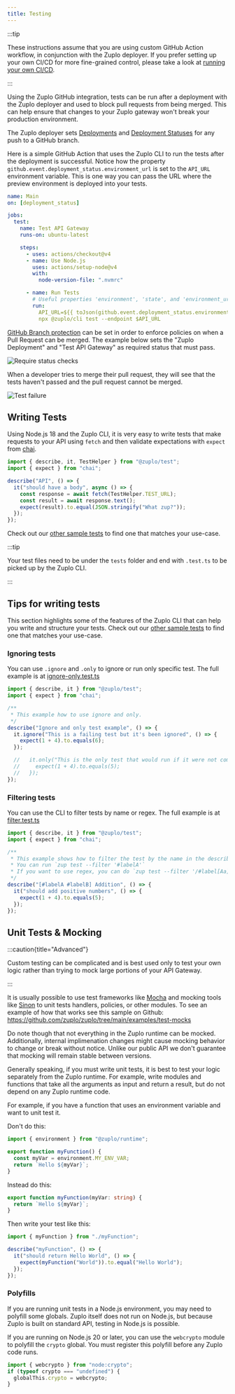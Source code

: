 ```yaml
---
title: Testing
---
```


:::tip

These instructions assume that you are using custom GitHub Action workflow, in
conjunction with the Zuplo deployer. If you prefer setting up your own CI/CD for
more fine-grained control, please take a look at
[running your own CI/CD](../articles/custom-ci-cd.md).

:::

Using the Zuplo GitHub integration, tests can be run after a deployment with the
Zuplo deployer and used to block pull requests from being merged. This can help
ensure that changes to your Zuplo gateway won't break your production
environment.

The Zuplo deployer sets
[Deployments](https://docs.github.com/en/rest/deployments/deployments) and
[Deployment Statuses](https://docs.github.com/en/rest/deployments/statuses) for
any push to a GitHub branch.

Here is a simple GitHub Action that uses the Zuplo CLI to run the tests after
the deployment is successful. Notice how the property
`github.event.deployment_status.environment_url` is set to the `API_URL`
environment variable. This is one way you can pass the URL where the preview
environment is deployed into your tests.

```yaml title="/.github/workflows/main.yaml"
name: Main
on: [deployment_status]

jobs:
  test:
    name: Test API Gateway
    runs-on: ubuntu-latest

    steps:
      - uses: actions/checkout@v4
      - name: Use Node.js
        uses: actions/setup-node@v4
        with:
          node-version-file: ".nvmrc"

      - name: Run Tests
        # Useful properties 'environment', 'state', and 'environment_url'
        run:
          API_URL=${{ toJson(github.event.deployment_status.environment_url) }}
          npx @zuplo/cli test --endpoint $API_URL
```

[GitHub Branch protection](https://docs.github.com/en/repositories/configuring-branches-and-merges-in-your-repository/defining-the-mergeability-of-pull-requests/about-protected-branches)
can be set in order to enforce policies on when a Pull Request can be merged.
The example below sets the "Zuplo Deployment" and "Test API Gateway" as required
status that must pass.

![Require status checks](https://cdn.zuplo.com/assets/a1d7c322-125d-4d80-add0-fbfb65ccfea1.png)

When a developer tries to merge their pull request, they will see that the tests
haven't passed and the pull request cannot be merged.

![Test failure](https://cdn.zuplo.com/assets/3f3292a3-075c-4568-afb2-00c24e704f03.png)

## Writing Tests

Using Node.js 18 and the Zuplo CLI, it is very easy to write tests that make
requests to your API using `fetch` and then validate expectations with `expect`
from [chai](https://www.chaijs.com/api/bdd/).

```js title="/tests/my-test.test.ts"
import { describe, it, TestHelper } from "@zuplo/test";
import { expect } from "chai";

describe("API", () => {
  it("should have a body", async () => {
    const response = await fetch(TestHelper.TEST_URL);
    const result = await response.text();
    expect(result).to.equal(JSON.stringify("What zup?"));
  });
});
```

Check out our
[other sample tests](https://github.com/zuplo/zup-cli-example-project/tree/main/tests)
to find one that matches your use-case.

:::tip

Your test files need to be under the `tests` folder and end with `.test.ts` to
be picked up by the Zuplo CLI.

:::

## Tips for writing tests

This section highlights some of the features of the Zuplo CLI that can help you
write and structure your tests. Check out our
[other sample tests](https://github.com/zuplo/zup-cli-example-project/tree/main/tests)
to find one that matches your use-case.

### Ignoring tests

You can use `.ignore` and `.only` to ignore or run only specific test. The full
example is at
[ignore-only.test.ts](https://github.com/zuplo/zup-cli-example-project/blob/main/tests/ignore-only.test.ts)

```js title="/tests/ignore-only.test.ts"
import { describe, it } from "@zuplo/test";
import { expect } from "chai";

/**
 * This example how to use ignore and only.
 */
describe("Ignore and only test example", () => {
  it.ignore("This is a failing test but it's been ignored", () => {
    expect(1 + 4).to.equals(6);
  });

  //   it.only("This is the only test that would run if it were not commented out", () => {
  //     expect(1 + 4).to.equals(5);
  //   });
});
```

### Filtering tests

You can use the CLI to filter tests by name or regex. The full example is at
[filter.test.ts](https://github.com/zuplo/zup-cli-example-project/blob/main/tests/filter.test.ts)

```js title="/tests/filter.test.ts"
import { describe, it } from "@zuplo/test";
import { expect } from "chai";

/**
 * This example shows how to filter the test by the name in the describe() function.
 * You can run `zup test --filter '#labelA'`
 * If you want to use regex, you can do `zup test --filter '/#label[Aa]/'`
 */
describe("[#labelA #labelB] Addition", () => {
  it("should add positive numbers", () => {
    expect(1 + 4).to.equals(5);
  });
});
```

## Unit Tests & Mocking

:::caution{title="Advanced"}

Custom testing can be complicated and is best used only to test your own logic
rather than trying to mock large portions of your API Gateway.

:::

It is usually possible to use test frameworks like
[Mocha](https://github.com/zuplo/zuplo/tree/main/examples/test-mocks) and
mocking tools like [Sinon](https://sinonjs.org/) to unit tests handlers,
policies, or other modules. To see an example of how that works see this sample
on Github: https://github.com/zuplo/zuplo/tree/main/examples/test-mocks

Do note though that not everything in the Zuplo runtime can be mocked.
Additionally, internal implimenation changes might cause mocking behavior to
change or break without notice. Unlike our public API we don't guarantee that
mocking will remain stable between versions.

Generally speaking, if you must write unit tests, it is best to test your logic
separately from the Zuplo runtime. For example, write modules and functions that
take all the arguments as input and return a result, but do not depend on any
Zuplo runtime code.

For example, if you have a function that uses an environment variable and want
to unit test it.

Don't do this:

```ts
import { environment } from "@zuplo/runtime";

export function myFunction() {
  const myVar = environment.MY_ENV_VAR;
  return `Hello ${myVar}`;
}
```

Instead do this:

```ts
export function myFunction(myVar: string) {
  return `Hello ${myVar}`;
}
```

Then write your test like this:

```ts
import { myFunction } from "./myFunction";

describe("myFunction", () => {
  it("should return Hello World", () => {
    expect(myFunction("World")).to.equal("Hello World");
  });
});
```

### Polyfills

If you are running unit tests in a Node.js environment, you may need to polyfill
some globals. Zuplo itself does not run on Node.js, but because Zuplo is built
on standard API, testing in Node.js is possible.

If you are running on Node.js 20 or later, you can use the `webcrypto` module to
polyfill the `crypto` global. You must register this polyfill before any Zuplo
code runs.

```js
import { webcrypto } from "node:crypto";
if (typeof crypto === "undefined") {
  globalThis.crypto = webcrypto;
}
```
